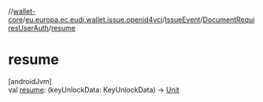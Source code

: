 //[wallet-core](../../../../index.md)/[eu.europa.ec.eudi.wallet.issue.openid4vci](../../index.md)/[IssueEvent](../index.md)/[DocumentRequiresUserAuth](index.md)/[resume](resume.md)

# resume

[androidJvm]\
val [resume](resume.md): (keyUnlockData: KeyUnlockData)
-&gt; [Unit](https://kotlinlang.org/api/latest/jvm/stdlib/kotlin/-unit/index.html)
